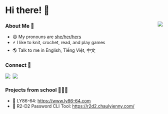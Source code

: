 # Hi there! 👋

  
<img align='right' src="https://media.giphy.com/media/iIqmM5tTjmpOB9mpbn/giphy.gif"> 

### About Me 👧
- 😄 My pronouns are [she/her/hers](https://lgbtlifecenter.org/pronouns/)
- ⚡ I like to knit, crochet, read, and play games
- 🌎 Talk to me in English, Tiếng Việt, 中文

### Connect 🔗
<a href="https://www.chaulyjenny.com" target="blank"><img src="https://img.icons8.com/stickers/50/000000/domain.png"/></a>&nbsp;
<a href="https://linkedin.com/in/jenny-chau-ly" target="blank"><img src="https://img.icons8.com/office/50/000000/linkedin.png"/></a>&nbsp;

### Projects from school 👩🏻‍💻
- 🚥 LY86-64: https://www.ly86-64.com
- 🤖 R2-D2 Password CLI Tool: https://r2d2.chaulyjenny.com/
